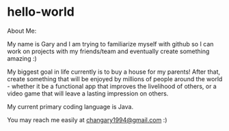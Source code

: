 # hello-world

About Me:

My name is Gary and I am trying to familiarize myself with github so I can work on projects with my friends/team and eventually create something amazing :)

My biggest goal in life currently is to buy a house for my parents! After that, create something that will be enjoyed by millions of people around the world - whether it be a functional app that improves the livelihood of others, or a video game that will leave a lasting impression on others.

My current primary coding language is Java.

You may reach me easily at changary1994@gmail.com :)
